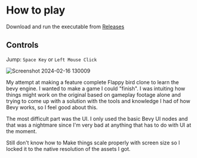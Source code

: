 # How to play
Download and run the executable from [Releases](https://github.com/flakelolz/bevy-flappy-bird/releases/)

## Controls
Jump: `Space Key` or `Left Mouse Click`

![Screenshot 2024-02-16 130009](https://github.com/flakelolz/bevy-flappy-bird/assets/41105999/a334792a-d1c0-4b6d-87ef-a0c7ce9d5f12)

My attempt at making a feature complete Flappy bird clone to learn the bevy engine.
I wanted to make a game I could "finish". I was intuiting how things might work on the original based on gameplay footage alone
and trying to come up with a solution with the tools and knowledge I had of how Bevy works, so I feel good about this.

The most difficult part was the UI. I only used the basic Bevy UI nodes and that was a nightmare since I'm very bad at anything that
has to do with UI at the moment.

Still don't know how to Make things scale properly with screen size so I locked it to the native resolution of the assets I got.
